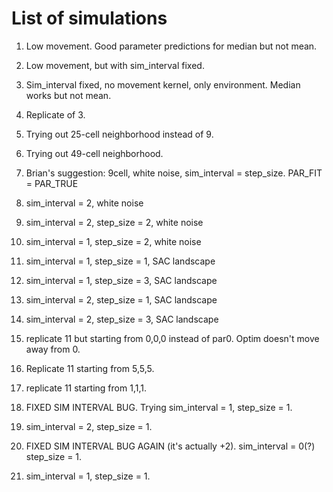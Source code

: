 # List of simulations

1. Low movement. Good parameter predictions for median but not mean.

2. Low movement, but with sim_interval fixed.

3. Sim_interval fixed, no movement kernel, only environment. Median works but not mean.

4. Replicate of 3. 

5. Trying out 25-cell neighborhood instead of 9.

6. Trying out 49-cell neighborhood.

7. Brian's suggestion: 9cell, white noise, sim_interval = step_size. PAR_FIT = PAR_TRUE

8. sim_interval = 2, white noise

9. sim_interval = 2, step_size = 2, white noise

10. sim_interval = 1, step_size = 2, white noise

11. sim_interval = 1, step_size = 1, SAC landscape

12. sim_interval = 1, step_size = 3, SAC landscape

13. sim_interval = 2, step_size = 1, SAC landscape

14. sim_interval = 2, step_size = 3, SAC landscape

15. replicate 11 but starting from 0,0,0 instead of par0. Optim doesn't move away from 0.

16. Replicate 11 starting from 5,5,5.

17. replicate 11 starting from 1,1,1.

18. FIXED SIM INTERVAL BUG. Trying sim_interval = 1, step_size = 1.

19. sim_interval = 2, step_size = 1.

20. FIXED SIM INTERVAL BUG AGAIN (it's actually +2). sim_interval = 0(?) step_size = 1.

21. sim_interval = 1, step_size = 1.
